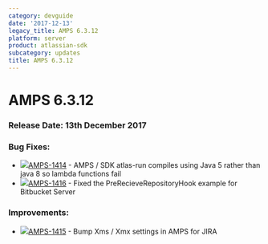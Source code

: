 ```yaml
---
category: devguide
date: '2017-12-13'
legacy_title: AMPS 6.3.12
platform: server
product: atlassian-sdk
subcategory: updates
title: AMPS 6.3.12
---
```

# AMPS 6.3.12

### Release Date: 13th December 2017

### Bug Fixes: 

- <a href="https://ecosystem.atlassian.net/browse/AMPS-1414" class="jira-issue-key"><img src="https://ecosystem.atlassian.net/secure/viewavatar?size=xsmall&amp;avatarId=15303&amp;avatarType=issuetype" class="icon" />AMPS-1414</a> - AMPS / SDK atlas-run compiles using Java 5 rather than java 8 so lambda functions fail
- <a href="https://ecosystem.atlassian.net/browse/AMPS-1416" class="jira-issue-key"><img src="https://ecosystem.atlassian.net/secure/viewavatar?size=xsmall&amp;avatarId=15303&amp;avatarType=issuetype" class="icon" />AMPS-1416</a> - Fixed the PreRecieveRepositoryHook example for Bitbucket Server

### Improvements:

- <a href="https://ecosystem.atlassian.net/browse/AMPS-1415" class="jira-issue-key"><img src="https://ecosystem.atlassian.net/secure/viewavatar?size=xsmall&amp;avatarId=15318&amp;avatarType=issuetype" class="icon" />AMPS-1415</a> - Bump Xms / Xmx settings in AMPS for JIRA